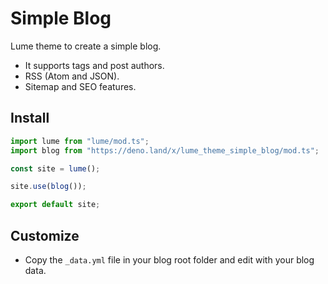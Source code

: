 # Simple Blog

Lume theme to create a simple blog.

- It supports tags and post authors.
- RSS (Atom and JSON).
- Sitemap and SEO features.

## Install

```ts
import lume from "lume/mod.ts";
import blog from "https://deno.land/x/lume_theme_simple_blog/mod.ts";

const site = lume();

site.use(blog());

export default site;
```

## Customize

- Copy the `_data.yml` file in your blog root folder and edit with your blog data.

